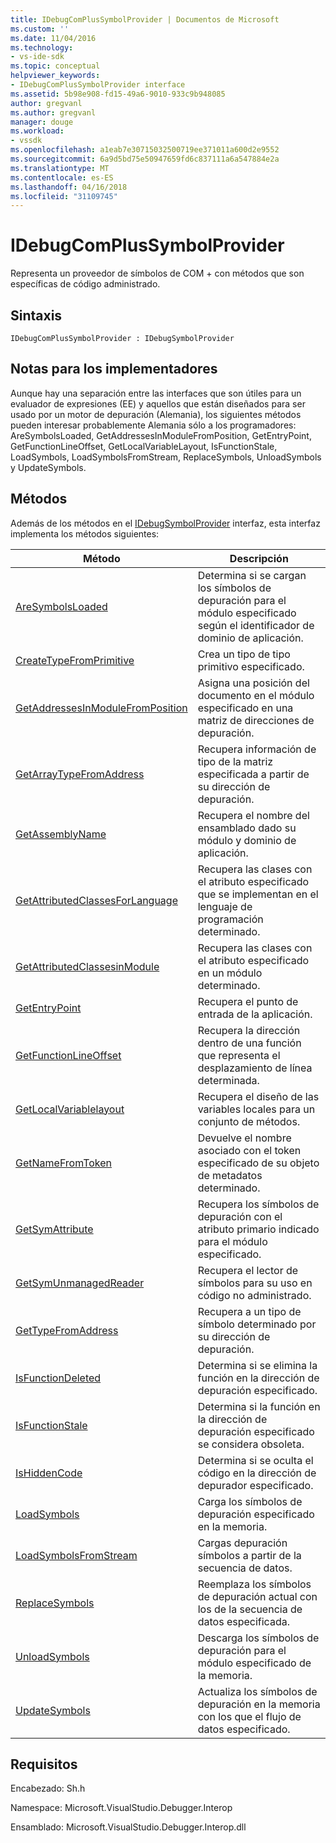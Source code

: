 ```yaml
---
title: IDebugComPlusSymbolProvider | Documentos de Microsoft
ms.custom: ''
ms.date: 11/04/2016
ms.technology:
- vs-ide-sdk
ms.topic: conceptual
helpviewer_keywords:
- IDebugComPlusSymbolProvider interface
ms.assetid: 5b98e908-fd15-49a6-9010-933c9b948085
author: gregvanl
ms.author: gregvanl
manager: douge
ms.workload:
- vssdk
ms.openlocfilehash: a1eab7e30715032500719ee371011a600d2e9552
ms.sourcegitcommit: 6a9d5bd75e50947659fd6c837111a6a547884e2a
ms.translationtype: MT
ms.contentlocale: es-ES
ms.lasthandoff: 04/16/2018
ms.locfileid: "31109745"
---
```

# <a name="idebugcomplussymbolprovider"></a>IDebugComPlusSymbolProvider
Representa un proveedor de símbolos de COM + con métodos que son específicas de código administrado.  
  
## <a name="syntax"></a>Sintaxis  
  
```  
IDebugComPlusSymbolProvider : IDebugSymbolProvider  
```  
  
## <a name="notes-for-implementers"></a>Notas para los implementadores  
 Aunque hay una separación entre las interfaces que son útiles para un evaluador de expresiones (EE) y aquellos que están diseñados para ser usado por un motor de depuración (Alemania), los siguientes métodos pueden interesar probablemente Alemania sólo a los programadores: AreSymbolsLoaded, GetAddressesInModuleFromPosition, GetEntryPoint, GetFunctionLineOffset, GetLocalVariableLayout, IsFunctionStale, LoadSymbols, LoadSymbolsFromStream, ReplaceSymbols, UnloadSymbols y UpdateSymbols.  
  
## <a name="methods"></a>Métodos  
 Además de los métodos en el [IDebugSymbolProvider](../../../extensibility/debugger/reference/idebugsymbolprovider.md) interfaz, esta interfaz implementa los métodos siguientes:  
  
|Método|Descripción|  
|------------|-----------------|  
|[AreSymbolsLoaded](../../../extensibility/debugger/reference/idebugcomplussymbolprovider-aresymbolsloaded.md)|Determina si se cargan los símbolos de depuración para el módulo especificado según el identificador de dominio de aplicación.|  
|[CreateTypeFromPrimitive](../../../extensibility/debugger/reference/idebugcomplussymbolprovider-createtypefromprimitive.md)|Crea un tipo de tipo primitivo especificado.|  
|[GetAddressesInModuleFromPosition](../../../extensibility/debugger/reference/idebugcomplussymbolprovider-getaddressesinmodulefromposition.md)|Asigna una posición del documento en el módulo especificado en una matriz de direcciones de depuración.|  
|[GetArrayTypeFromAddress](../../../extensibility/debugger/reference/idebugcomplussymbolprovider-getarraytypefromaddress.md)|Recupera información de tipo de la matriz especificada a partir de su dirección de depuración.|  
|[GetAssemblyName](../../../extensibility/debugger/reference/idebugcomplussymbolprovider-getassemblyname.md)|Recupera el nombre del ensamblado dado su módulo y dominio de aplicación.|  
|[GetAttributedClassesForLanguage](../../../extensibility/debugger/reference/idebugcomplussymbolprovider-getattributedclassesforlanguage.md)|Recupera las clases con el atributo especificado que se implementan en el lenguaje de programación determinado.|  
|[GetAttributedClassesinModule](../../../extensibility/debugger/reference/idebugcomplussymbolprovider-getattributedclassesinmodule.md)|Recupera las clases con el atributo especificado en un módulo determinado.|  
|[GetEntryPoint](../../../extensibility/debugger/reference/idebugcomplussymbolprovider-getentrypoint.md)|Recupera el punto de entrada de la aplicación.|  
|[GetFunctionLineOffset](../../../extensibility/debugger/reference/idebugcomplussymbolprovider-getfunctionlineoffset.md)|Recupera la dirección dentro de una función que representa el desplazamiento de línea determinada.|  
|[GetLocalVariablelayout](../../../extensibility/debugger/reference/idebugcomplussymbolprovider-getlocalvariablelayout.md)|Recupera el diseño de las variables locales para un conjunto de métodos.|  
|[GetNameFromToken](../../../extensibility/debugger/reference/idebugcomplussymbolprovider-getnamefromtoken.md)|Devuelve el nombre asociado con el token especificado de su objeto de metadatos determinado.|  
|[GetSymAttribute](../../../extensibility/debugger/reference/idebugcomplussymbolprovider-getsymattribute.md)|Recupera los símbolos de depuración con el atributo primario indicado para el módulo especificado.|  
|[GetSymUnmanagedReader](../../../extensibility/debugger/reference/idebugcomplussymbolprovider-getsymunmanagedreader.md)|Recupera el lector de símbolos para su uso en código no administrado.|  
|[GetTypeFromAddress](../../../extensibility/debugger/reference/idebugcomplussymbolprovider-gettypefromaddress.md)|Recupera a un tipo de símbolo determinado por su dirección de depuración.|  
|[IsFunctionDeleted](../../../extensibility/debugger/reference/idebugcomplussymbolprovider-isfunctiondeleted.md)|Determina si se elimina la función en la dirección de depuración especificado.|  
|[IsFunctionStale](../../../extensibility/debugger/reference/idebugcomplussymbolprovider-isfunctionstale.md)|Determina si la función en la dirección de depuración especificado se considera obsoleta.|  
|[IsHiddenCode](../../../extensibility/debugger/reference/idebugcomplussymbolprovider-ishiddencode.md)|Determina si se oculta el código en la dirección de depurador especificado.|  
|[LoadSymbols](../../../extensibility/debugger/reference/idebugcomplussymbolprovider-loadsymbols.md)|Carga los símbolos de depuración especificado en la memoria.|  
|[LoadSymbolsFromStream](../../../extensibility/debugger/reference/idebugcomplussymbolprovider-loadsymbolsfromstream.md)|Cargas depuración símbolos a partir de la secuencia de datos.|  
|[ReplaceSymbols](../../../extensibility/debugger/reference/idebugcomplussymbolprovider-replacesymbols.md)|Reemplaza los símbolos de depuración actual con los de la secuencia de datos especificada.|  
|[UnloadSymbols](../../../extensibility/debugger/reference/idebugcomplussymbolprovider-unloadsymbols.md)|Descarga los símbolos de depuración para el módulo especificado de la memoria.|  
|[UpdateSymbols](../../../extensibility/debugger/reference/idebugcomplussymbolprovider-updatesymbols.md)|Actualiza los símbolos de depuración en la memoria con los que el flujo de datos especificado.|  
  
## <a name="requirements"></a>Requisitos  
 Encabezado: Sh.h  
  
 Namespace: Microsoft.VisualStudio.Debugger.Interop  
  
 Ensamblado: Microsoft.VisualStudio.Debugger.Interop.dll